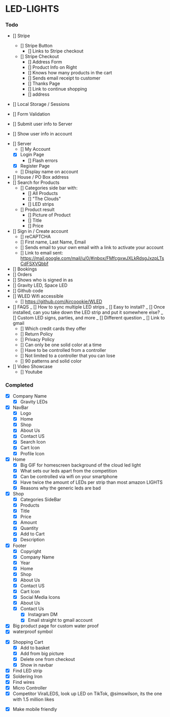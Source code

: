 # LED-LIGHTS

### Todo

- [] Stripe

  - [] Stripe Button
    - [] Links to Stripe checkout
  - [] Stripe Checkout
    - [] Address Form
    - [] Product Info on Right
    - [] Knows how many products in the cart
    - [] Sends email receipt to customer
    - [] Thanks Page
    - [] Link to continue shopping
    - [] address

- [] Local Storage / Sessions
- [] Form Validation
- [] Submit user info to Server
- [] Show user info in account

* [] Server
  - [] My Account
  - [x] Login Page
    - [] Flash errors
  - [x] Register Page
  - [] Display name on account
* [] House / PO Box address
* [] Search for Products
  - [] Categories side bar with:
    - [] All Products
    - [] "The Clouds"
    - [] LED strips
  - [] Product result
    - [] Picture of Product
    - [] Title
    - [] Price
* [] Sign in / Create account
  - [] reCAPTCHA
  - [] First name, Last Name, Email
  - [] Sends email to your own email with a link to activate your account
  - [] Link to email sent: https://mail.google.com/mail/u/0/#inbox/FMfcgxwJXLkRdsgJxzpLTsCdFSXVQbbf
* [] Bookings
* [] Orders
* [] Shows who is signed in as
* [] Gravity LED, Space LED
* [] Github code
* [] WLED Wifi accessible
  - [] https://github.com/Aircoookie/WLED
* [] FAQS
  _ [] How to sync multiple LED strips
  _ [] Easy to install?
  _ [] Once installed, can you take down the LED strip and put it somewhere else?
  _ [] Custom LED signs, parties, and more
  _ [] Different question
  _ [] Link to gmail
  - [] Which credit cards they offer
  - [] Return Policy
  - [] Privacy Policy
  - [] Can only be one solid color at a time
  - [] Have to be controlled from a controller
  - [] Not limited to a controller that you can lose
  - [] 90 patterns and solid color
* [] Video Showcase
  - [] Youtube

### Completed

- [x] Company Name
  - [x] Gravity LEDs
- [x] NavBar
  - [x] Logo
  - [x] Home
  - [x] Shop
  - [x] About Us
  - [x] Contact US
  - [x] Search Icon
  - [x] Cart Icon
  - [x] Profile Icon
- [x] Home
  - [x] Big GIF for homescreen background of the cloud led light
  - [x] What sets our leds apart from the competition
  - [x] Can be controlled via wifi on your smartphone
  - [x] Have twice the amount of LEDs per strip than most amazon LIGHTS
  - [x] Reasons why the generic leds are bad
- [x] Shop
  - [x] Categories SideBar
  - [x] Products
  - [x] Title
  - [x] Price
  - [x] Amount
  - [x] Quantity
  - [x] Add to Cart
  - [x] Description
- [x] Footer
  - [x] Copyright
  - [x] Company Name
  - [x] Year
  - [x] Home
  - [x] Shop
  - [x] About Us
  - [x] Contact US
  - [x] Cart Icon
  - [x] Social Media Icons
  - [x] About Us
  - [x] Contact Us
    - [x] Instagram DM
    - [x] Email straight to gmail account
- [x] Big product page for custom water proof
- [x] waterproof symbol

* [x] Shopping Cart
  - [x] Add to basket
  - [x] Add from big picture
  - [x] Delete one from checkout
  - [x] Show in navbar
* [x] Find LED strip
* [x] Soldering Iron
* [x] Find wires
* [x] Micro Controller
* [x] Competitor ViralLEDS, look up LED on TikTok, @simswilson, its the one with 1.5 million likes

- [x] Make mobile friendly
